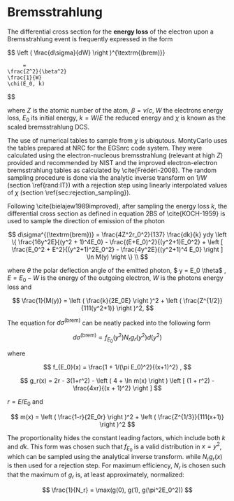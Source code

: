 # Bremsstrahlung

The differential cross section for the **energy loss** of the electron upon a Bremsstrahlung event is frequently expressed in the form

$$
    \left (
        \frac{d\sigma}{dW}
    \right )^{\textrm{(brem)}}
        
         =
    \frac{Z^2}{\beta^2}
    \frac{1}{W}
    \chi(E_0, k)
$$

where $Z$ is the atomic number of the atom, $\beta = v/c$, $W$ the electrons energy loss, $E_0$ its initial energy, $k = W/E$ the reduced energy and $\chi$ is known as the scaled bremsstrahlung DCS.

The use of numerical tables to sample from $\chi$ is ubiqutous. MontyCarlo uses the tables prepared at NRC for the EGSnrc code system. They were calculated using the electron-nucleous bremsstrahlung (relevant at high $Z$) provided and recommended by NIST and the improved electron-electron bremsstrahlung tables as calculated by \cite{Frédéri-2008}. The random sampling procedure is done via the analytic inverse transform on $1/W$ (section \ref{rand:IT}) with a rejection step using linearly interpolated values of $\chi$ (section \ref{sec:rejection_sampling}).

Following \cite{bielajew1989improved}, after sampling the energy loss $k$, the differential cross section as defined in equation 2BS of \cite{KOCH-1959} is used to sample the direction of emission of the photon 


$$
    d\sigma^{(\textrm{brem})}  = 
    \frac{4Z^2r_0^2}{137}
    \frac{dk}{k}
    ydy
    \left \{
        \frac{16y^2E}{(y^2 + 1)^4E_0}
        -
        \frac{(E+E_0)^2}{(y^2+1)E_0^2}
        +
        \left  [ 
            \frac{E_0^2 + E^2}{(y^2+1)^2E_0^2}
            -
            \frac{4y^2E}{(y^2+1)^4 E_0}
        \right ]
        \ln M(y)
    \right \}   \\
$$

where $\theta$ the polar deflection angle of the emitted photon, $ y = E_0 \theta$ , $E = E_0 - W$ is the energy of the outgoing electron, $W$ is the photons energy loss and

$$
    \frac{1}{M(y)} = 
    \left ( 
    \frac{k}{2E_0E}
    \right )^2
    +
    \left (
    \frac{Z^{1/2}}{111(y^2+1)}
    \right )^2,
$$

The equation for $d\sigma^{(\textrm{brem})}$ can be neatly packed into the following form


$$
    d\sigma^{(\textrm{brem})}  \propto f_{E_0}(y^2) N_r g_r(y^2) d(y^2) 
$$

where




$$
    f_{E_0}(x) = \frac{1 + 1/(\pi E_0)^2}{(x+1)^2} ,
$$

$$
    g_r(x) = 2r - 3(1+r^2)
    - 
    \left (
    4 + \ln m(x)
    \right )
    \left [ 
    (1 + r^2)
    -
    \frac{4xr}{(x + 1)^2}
    \right ]
$$

 $r = E/E_0$ and

$$
    m(x) = 
    \left ( 
    \frac{1-r}{2E_0r}
    \right )^2
    +
    \left (
    \frac{Z^{1/3}}{111(x+1)}
    \right )^2
$$

The proportionality hides the constant leading factors, which include both $k$ and $dk$. This form was chosen such that $f_{E_0}$ is a valid distribution in $x = y^2$, which can be sampled using the analytical inverse transform. while $N_r g_r(x)$ is then used for a rejection step. For maximum efficiency, $N_r$ is chosen such that the maximum of $g_r$ is, at least approximately, normalized:

$$
    \frac{1}{N_r} = \max(g(0), g(1), g(\pi^2E_0^2))
$$
